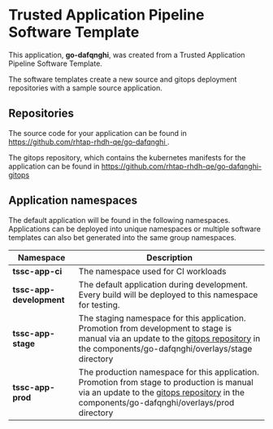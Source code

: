 # Trusted Application Pipeline Software Template

This application, **go-dafqnghi**, was created from a Trusted Application Pipeline Software Template.

The software templates create a new source and gitops deployment repositories with a sample source application. 

## Repositories

The source code for your application can be found in [https://github.com/rhtap-rhdh-qe/go-dafqnghi ](https://github.com/rhtap-rhdh-qe/go-dafqnghi ).
 
The gitops repository, which contains the kubernetes manifests for the application can be found in 
[https://github.com/rhtap-rhdh-qe/go-dafqnghi-gitops ](https://github.com/rhtap-rhdh-qe/go-dafqnghi-gitops ) 

## Application namespaces 

The default application will be found in the following namespaces. Applications can be deployed into unique namespaces or multiple software templates can also bet generated into the same group namespaces.  

|  Namespace   |  Description   |  
| -------- | -------- |
| **tssc-app-ci** | The namespace used for CI workloads |
| **tssc-app-development** | The default application during development. Every build will be deployed to this namespace for testing. |
| **tssc-app-stage** | The staging namespace for this application. Promotion from development to stage is manual via an update to the [gitops repository](https://github.com/rhtap-rhdh-qe/go-dafqnghi-gitops ) in the components/go-dafqnghi/overlays/stage directory |
| **tssc-app-prod** | The production namespace for this application. Promotion from stage to production is manual via an update to the [gitops repository](https://github.com/rhtap-rhdh-qe/go-dafqnghi-gitops ) in the components/go-dafqnghi/overlays/prod directory |